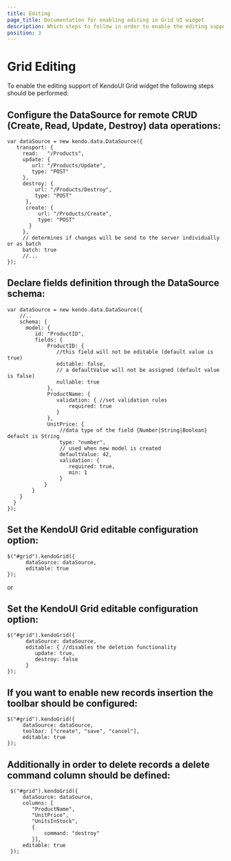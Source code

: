 ```yaml
---
title: Editing
page_title: Documentation for enabling editing in Grid UI widget
description: Which steps to follow in order to enable the editing support of Kendo UI jQuery grid widget.
position: 3
---
```


# Grid Editing

To enable the editing support of KendoUI Grid widget the following steps should be performed:

## Configure the DataSource for remote CRUD  (Create, Read, Update, Destroy) data operations:
    var dataSource = new kendo.data.DataSource({
       transport: {
         read:   "/Products",
         update: {
            url: "/Products/Update",
            type: "POST"
         },
         destroy: {
             url: "/Products/Destroy",
             type: "POST"
          },
          create: {
              url: "/Products/Create",
              type: "POST"
           }
         },
         // determines if changes will be send to the server individually or as batch
         batch: true
         //...
    });

## Declare fields definition through the DataSource schema:

    var dataSource = new kendo.data.DataSource({
        //..
        schema: {
          model: {
             id: "ProductID",
             fields: {
                 ProductID: {
                    //this field will not be editable (default value is true)
                    editable: false,
                    // a defaultValue will not be assigned (default value is false)
                    nullable: true
                 },
                 ProductName: {
                    validation: { //set validation rules
                        required: true
                    }
                 },
                 UnitPrice: {
                     //data type of the field {Number|String|Boolean} default is String
                     type: "number",
                     // used when new model is created
                     defaultValue: 42,
                     validation: {
                        required: true,
                        min: 1
                     }
                }
            }
        }
      }
    });

## Set the KendoUI Grid editable configuration option:

    $("#grid").kendoGrid({
          dataSource: dataSource,
          editable: true
    });

or

## Set the KendoUI Grid editable configuration option:

    $("#grid").kendoGrid({
          dataSource: dataSource,
          editable: { //disables the deletion functionality
             update: true,
             destroy: false
          }
    });

## If you want to enable new records insertion the toolbar should be configured:

    $("#grid").kendoGrid({
         dataSource: dataSource,
         toolbar: ["create", "save", "cancel"],
         editable: true
    });

## Additionally in order to delete records a delete command column should be defined:
     $("#grid").kendoGrid({
         dataSource: dataSource,
         columns: [
            "ProductName",
            "UnitPrice",
            "UnitsInStock",
            {
                command: "destroy"
            }],
         editable: true
     });
